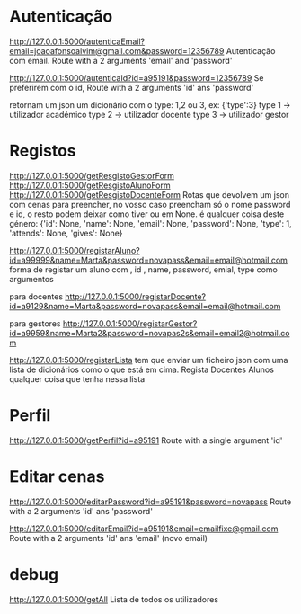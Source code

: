 # Autenticação 
http://127.0.0.1:5000/autenticaEmail?email=joaoafonsoalvim@gmail.com&password=12356789
Autenticação com email. Route with a 2 arguments 'email' and 'password'

http://127.0.0.1:5000/autenticaId?id=a95191&password=12356789
Se preferirem com o id,  Route with a 2 arguments 'id' ans 'password'

retornam um json um dicionário com o type: 1,2 ou 3, ex: {'type':3}
type 1 → utilizador académico
type 2 → utilizador docente
type 3 → utilizador gestor


# Registos
http://127.0.0.1:5000/getResgistoGestorForm
http://127.0.0.1:5000/getResgistoAlunoForm
http://127.0.0.1:5000/getResgistoDocenteForm
Rotas que devolvem um json com cenas para preencher, no vosso caso preencham só o nome password e id, o resto podem deixar como tiver ou em None.    é qualquer coisa deste género: {'id': None, 'name': None, 'email': None, 'password': None, 'type': 1, 'attends': None, 'gives': None}

http://127.0.0.1:5000/registarAluno?id=a99999&name=Marta&password=novapass&email=email@hotmail.com
forma de registar um aluno com , id , name, password, emial, type como argumentos

para docentes
http://127.0.0.1:5000/registarDocente?id=a9129&name=Marta&password=novapass&email=email@hotmail.com

para gestores
http://127.0.0.1:5000/registarGestor?id=a9959&name=Marta2&password=novapas2s&email=email2@hotmail.com

http://127.0.0.1:5000/registarLista
tem que enviar um ficheiro json com uma lista de dicionários como o que está em cima. Regista Docentes Alunos qualquer coisa que tenha nessa lista

# Perfil
http://127.0.0.1:5000/getPerfil?id=a95191
Route with a single argument 'id'

# Editar cenas
http://127.0.0.1:5000/editarPassword?id=a95191&password=novapass
Route with a 2 arguments 'id' ans 'password'

http://127.0.0.1:5000/editarEmail?id=a95191&email=emailfixe@gmail.com
Route with a 2 arguments 'id' ans 'email' (novo email)


# debug
http://127.0.0.1:5000/getAll
Lista de todos os utilizadores
